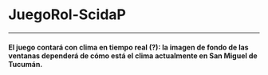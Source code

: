 # JuegoRol-ScidaP #
- - - - 
#### El juego contará con clima en tiempo real (?): la imagen de fondo de las ventanas dependerá de cómo está el clima actualmente en San Miguel de Tucumán. ####
